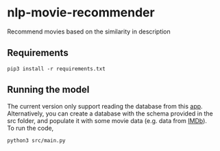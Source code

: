 # nlp-movie-recommender
Recommend movies based on the similarity in description

## Requirements
```
pip3 install -r requirements.txt
```

## Running the model
The current version only support reading the database from this [app](http://moviesengine.herokuapp.com/). <br />
Alternatively, you can create a database with the schema provided in the src folder, and populate it with some movie data (e.g. data from [IMDb](https://www.imdb.com/interfaces/)).<br /> 
To run the code, 
```
python3 src/main.py
```